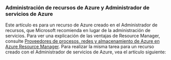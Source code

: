 ### <a name="azure-resource-manager-and-azure-service-management"></a>Administración de recursos de Azure y Administrador de servicios de Azure
Este artículo es para un recurso de Azure creado en el Administrador de recursos, que Microsoft recomienda en lugar de la administración de servicios. Para ver una explicación de las ventajas de Resource Manager, consulte [Proveedores de procesos, redes y almacenamiento de Azure en Azure Resource Manager](../articles/virtual-machines/virtual-machines-windows-compare-deployment-models.md). Para realizar la misma tarea para un recurso creado con el Administrador de servicios de Azure, vea el artículo siguiente:



<!--HONumber=Jan17_HO3-->


